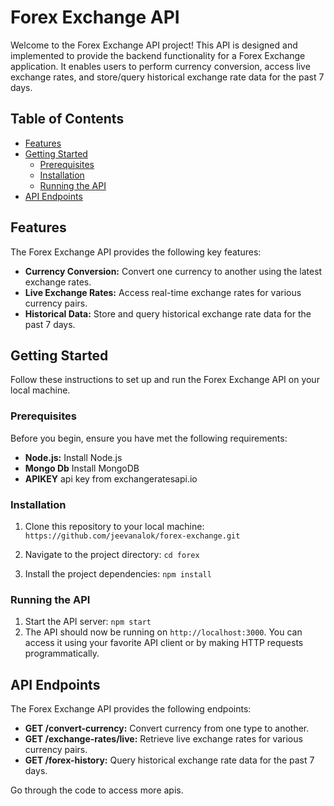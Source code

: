 # Forex Exchange API

Welcome to the Forex Exchange API project! This API is designed and implemented to provide the backend functionality for a Forex Exchange application. It enables users to perform currency conversion, access live exchange rates, and store/query historical exchange rate data for the past 7 days.

## Table of Contents

- [Features](#features)
- [Getting Started](#getting-started)
  - [Prerequisites](#prerequisites)
  - [Installation](#installation)
  - [Running the API](#running-the-api)
- [API Endpoints](#api-endpoints)

## Features

The Forex Exchange API provides the following key features:

- **Currency Conversion:** Convert one currency to another using the latest exchange rates.
- **Live Exchange Rates:** Access real-time exchange rates for various currency pairs.
- **Historical Data:** Store and query historical exchange rate data for the past 7 days.

## Getting Started

Follow these instructions to set up and run the Forex Exchange API on your local machine.

### Prerequisites

Before you begin, ensure you have met the following requirements:

- **Node.js:** Install Node.js
- **Mongo Db** Install MongoDB
- **APIKEY** api key from exchangeratesapi.io

### Installation

1. Clone this repository to your local machine:
   `https://github.com/jeevanalok/forex-exchange.git`

2. Navigate to the project directory:
   `cd forex`

3. Install the project dependencies:
   `npm install`

### Running the API

1. Start the API server:
   `npm start`
2. The API should now be running on `http://localhost:3000`. You can access it using your favorite API client or by making HTTP requests programmatically.

## API Endpoints

The Forex Exchange API provides the following endpoints:

- **GET /convert-currency:** Convert currency from one type to another.
- **GET /exchange-rates/live:** Retrieve live exchange rates for various currency pairs.
- **GET /forex-history:** Query historical exchange rate data for the past 7 days.

Go through the code to access more apis.

